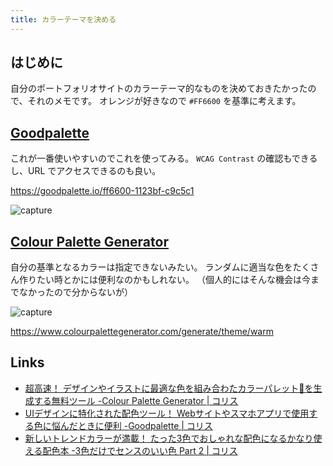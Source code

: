 ```yaml
---
title: カラーテーマを決める
---
```


## はじめに

自分のポートフォリオサイトのカラーテーマ的なものを決めておきたかったので、それのメモです。
オレンジが好きなので `#FF6600` を基準に考えます。

## [Goodpalette](https://goodpalette.io/848484-848484-848484)

これが一番使いやすいのでこれを使ってみる。
`WCAG Contrast` の確認もできるし、URL でアクセスできるのも良い。

https://goodpalette.io/ff6600-1123bf-c9c5c1

![capture](https://mryhryki.com/file/TiGP6TsRC586drCnpYq4gzg-e7DRR7nGxWIV8SQbYqMCZq2Y.webp)

## [Colour Palette Generator](https://www.colourpalettegenerator.com/)

自分の基準となるカラーは指定できないみたい。
ランダムに適当な色をたくさん作りたい時とかには便利なのかもしれない。
（個人的にはそんな機会は今までなかったので分からないが）

![capture](https://mryhryki.com/file/TiGWIKN7Md8EMLclU3ho_hyRv0X6MrkbMhCgzWrIFhgszeVU.webp)

https://www.colourpalettegenerator.com/generate/theme/warm

## Links

- [超高速！ デザインやイラストに最適な色を組み合わたカラーパレット🎨を生成する無料ツール -Colour Palette Generator | コリス](https://coliss.com/articles/build-websites/operation/design/super-fast-colourpalettegenerator.html)
- [UIデザインに特化された配色ツール！ Webサイトやスマホアプリで使用する色に悩んだときに便利 -Goodpalette | コリス](https://coliss.com/articles/build-websites/operation/design/color-palette-for-ui-design.html)
- [新しいトレンドカラーが満載！ たった3色でおしゃれな配色になるかなり使える配色本 -3色だけでセンスのいい色 Part 2 | コリス](https://coliss.com/articles/book-review/isbn-9784295015550.html)
